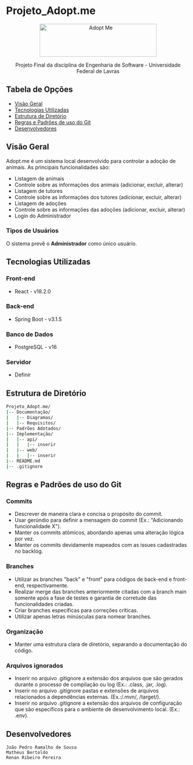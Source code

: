 # Projeto_Adopt.me

<p align="center">
  <img src="https://github.com/renanripee/Projeto_Adopt.me/assets/102258510/36cff716-1294-45fb-9a4a-fbf4af8582ba" alt="Adopt Me" width="321" height="90">
</p>

<p align="center"> Projeto Final da disciplina de Engenharia de Software - Universidade Federal de Lavras </p>

## Tabela de Opções

- [Visão Geral](#visao-geral)
- [Tecnologias Utilizadas](#tecnologias)
- [Estrutura de Diretório](#estrutura-diretorio)
- [Regras e Padrões de uso do Git](#regras-padroes)
- [Desenvolvedores](#desenvolvedores)

## Visão Geral

<a name="visao-geral"></a>

Adopt.me é um sistema local desenvolvido para controlar a adoção de animais. 
As principais funcionalidades são:

<ul>
  <li>Listagem de animais</li>
  <li>Controle sobre as informações dos animais (adicionar, excluir, alterar)</li>
  <li>Listagem de tutores</li>
  <li>Controle sobre as informações dos tutores (adicionar, excluir, alterar)</li>
  <li>Listagem de adoções</li>
  <li>Controle sobre as informações das adoções (adicionar, excluir, alterar)</li>
  <li>Login do Administrador</li>
</ul>

### Tipos de Usuários

O sistema prevê o <b>Administrador</b> como único usuário.


## Tecnologias Utilizadas

<a name="tecnologias"></a>

### Front-end
- React - v18.2.0

### Back-end
- Spring Boot - v3.1.5

### Banco de Dados
- PostgreSQL - v16

### Servidor
- Definir

## Estrutura de Diretório

<a name="estrutura-diretorio"></a>

```sh
Projeto_Adopt.me/
|-- Documentação/
|   |-- Diagramas/
|   |-- Requisitos/
|-- Padrões Adotados/
|-- Implementação/
|   |-- api/
|   |   |-- inserir
|   |-- web/
|   |   |-- inserir
|-- README.md
|-- .gitignore
```
## Regras e Padrões de uso do Git

<a name="regras-padroes"></a>

### Commits

- Descrever de maneira clara e concisa o propósito do commit.
- Usar gerúndio para definir a mensagem do commit (Ex.: "Adicionando funcionalidade X").
- Manter os commits atômicos, abordando apenas uma alteração lógica por vez.
- Manter os commits devidamente mapeados com as issues cadastradas no backlog.

### Branches

- Utilizar as branches "back" e "front" para códigos de back-end e front-end, respectivamente.
- Realizar merge das branches anteriormente citadas com a branch main somente após a fase de testes e garantia de corretude das funcionalidades criadas.
- Criar branches específicas para correções críticas.
- Utilizar apenas letras minúsculas para nomear branches.

### Organização
- Manter uma estrutura clara de diretório, separando a documentação do código.

### Arquivos ignorados
- Inserir no arquivo .gitignore a extensão dos arquivos que são gerados durante o processo de compilação ou log (Ex.: .class, .jar, .log).
- Inserir no arquivo .gitignore pastas e extensões de arquivos relacionados a dependências externas. (Ex.:/.mvn/, /target/).
- Inserir no arquivo .gitignore a extensão dos arquivos de configuração que são específicos para o ambiente de desenvolvimento local. (Ex.: .env).

## Desenvolvedores

<a name="desenvolvedores"></a>

`João Pedro Ramalho de Sousa` <br>
`Matheus Bertoldo` <br>
`Renan Ribeiro Pereira`

